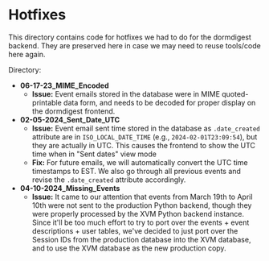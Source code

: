 # Hotfixes

This directory contains code for hotfixes we had to do for the dormdigest backend. They are preserved here in case we may need to reuse tools/code here again.

Directory:

- **06-17-23_MIME_Encoded**
  - **Issue:** Event emails stored in the database were in MIME quoted-printable data form, and needs to be decoded for proper display on the dormdigest frontend.
- **02-05-2024_Sent_Date_UTC**
  - **Issue:** Event email sent time stored in the database as `.date_created` attribute are in `ISO_LOCAL_DATE_TIME` (e.g., `2024-02-01T23:09:54`), but they are actually in UTC. This causes the frontend to show the UTC time when in "Sent dates" view mode
  - **Fix:** For future emails, we will automatically convert the UTC time timestamps to EST. We also go through all previous events and revise the `.date_created` attribute accordingly.
- **04-10-2024_Missing_Events**
  - **Issue:** It came to our attention that events from March 19th to April 10th were not sent to the production Python backend, though they were properly processed by the XVM Python backend instance. Since it'll be too much effort to try to port over the events + event descriptions + user tables, we've decided to just port over the Session IDs from the production database into the XVM database, and to use the XVM database as the new production copy.